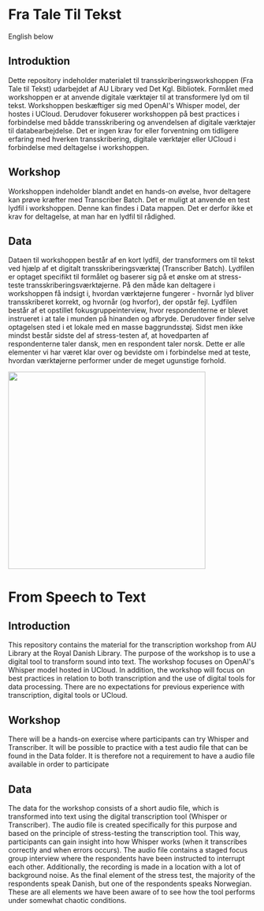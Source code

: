# Fra Tale Til Tekst
English below
## Introduktion
Dette repository indeholder materialet til transskriberingsworkshoppen (Fra Tale til Tekst) udarbejdet af AU Library ved Det Kgl. Bibliotek. Formålet med workshoppen er at anvende digitale værktøjer til at transformere lyd om til tekst. Workshoppen beskæftiger sig med OpenAI's Whisper model, der hostes i UCloud. Derudover fokuserer workshoppen på best practices i forbindelse med bådde transskribering og anvendelsen af digitale værktøjer til databearbejdelse. Det er ingen krav for eller forventning om tidligere erfaring med hverken transskribering, digitale værktøjer eller UCloud i forbindelse med deltagelse i workshoppen.

## Workshop
Workshoppen indeholder blandt andet en hands-on øvelse, hvor deltagere kan prøve kræfter med Transcriber Batch. Det er muligt at anvende en test lydfil i workshoppen. Denne kan findes i Data mappen. Det er derfor ikke et krav for deltagelse, at man har en lydfil til rådighed. 

## Data
Dataen til workshoppen består af en kort lydfil, der transformers om til tekst ved hjælp af et digitalt transskriberingsværktøj (Transcriber Batch). Lydfilen er optaget specifikt til formålet og baserer sig på et ønske om at stress-teste transskriberingsværktøjerne. På den måde kan deltagere i workshoppen få indsigt i, hvordan værktøjerne fungerer - hvornår lyd bliver transskriberet korrekt, og hvornår (og hvorfor), der opstår fejl. Lydfilen består af et opstillet fokusgruppeinterview, hvor respondenterne er blevet instrueret i at tale i munden på hinanden og afbryde. Derudover finder selve optagelsen sted i et lokale med en masse baggrundsstøj. Sidst men ikke mindst består sidste del af stress-testen af, at hovedparten af respondenterne taler dansk, men en respondent taler norsk. Dette er alle elementer vi har været klar over og bevidste om i forbindelse med at teste, hvordan værktøjerne performer under de meget ugunstige forhold. 

<img src="./TaleTilTekst.png" width="400"/>


# From Speech to Text
## Introduction
This repository contains the material for the transcription workshop from AU Library at the Royal Danish Library. The purpose of the workshop is to use a digital tool to transform sound into text. The workshop focuses on OpenAI's Whisper model hosted in UCloud. In addition, the workshop will focus on best practices in relation to both transcription and the use of digital tools for data processing.
There are no expectations for previous experience with transcription, digital tools or UCloud.

## Workshop
There will be a hands-on exercise where participants can try Whisper and Transcriber. It will be possible to practice with a test audio file that can be found in the Data folder. It is therefore not a requirement to have a audio file available in order to participate

## Data
The data for the workshop consists of a short audio file, which is transformed into text using the digital transcription tool (Whisper or Transcriber). The audio file is created specifically for this purpose and based on the principle of stress-testing the transcription tool. This way, participants can gain insight into how Whisper works (when it transcribes correctly and when errors occurs). The audio file contains a staged focus group interview where the respondents have been instructed to interrupt each other. Additionally, the recording is made in a location with a lot of background noise. As the final element of the stress test, the majority of the respondents speak Danish, but one of the respondents speaks Norwegian. These are all elements we have been aware of to see how the tool performs under somewhat chaotic conditions.

